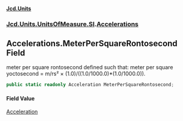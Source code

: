 #### [Jcd.Units](index.md 'index')
### [Jcd.Units.UnitsOfMeasure.SI](Jcd.Units.UnitsOfMeasure.SI.md 'Jcd.Units.UnitsOfMeasure.SI').[Accelerations](Accelerations.md 'Jcd.Units.UnitsOfMeasure.SI.Accelerations')

## Accelerations.MeterPerSquareRontosecond Field

meter per square rontosecond defined such that: meter per square yoctosecond = m/rs² × (1.0)/((1.0/1000.0)*(1.0/1000.0)).

```csharp
public static readonly Acceleration MeterPerSquareRontosecond;
```

#### Field Value
[Acceleration](Acceleration.md 'Jcd.Units.UnitTypes.Acceleration')